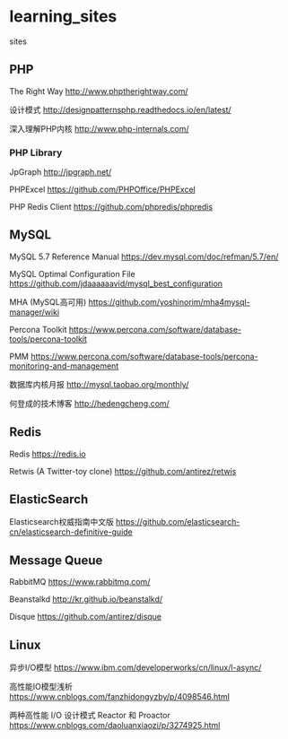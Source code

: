 # learning_sites
sites

## PHP
The Right Way http://www.phptherightway.com/

设计模式 http://designpatternsphp.readthedocs.io/en/latest/

深入理解PHP内核 http://www.php-internals.com/

### PHP Library
  JpGraph http://jpgraph.net/

  PHPExcel https://github.com/PHPOffice/PHPExcel

  PHP Redis Client https://github.com/phpredis/phpredis

## MySQL

  MySQL 5.7 Reference Manual https://dev.mysql.com/doc/refman/5.7/en/
  
  MySQL Optimal Configuration File https://github.com/jdaaaaaavid/mysql_best_configuration
  
  MHA (MySQL高可用) https://github.com/yoshinorim/mha4mysql-manager/wiki
  
  Percona Toolkit https://www.percona.com/software/database-tools/percona-toolkit
  
  PMM https://www.percona.com/software/database-tools/percona-monitoring-and-management
  
  数据库内核月报 http://mysql.taobao.org/monthly/
  
  何登成的技术博客 http://hedengcheng.com/
    
## Redis

  Redis https://redis.io
  
  Retwis (A Twitter-toy clone) https://github.com/antirez/retwis
  
## ElasticSearch

Elasticsearch权威指南中文版 https://github.com/elasticsearch-cn/elasticsearch-definitive-guide

## Message Queue
RabbitMQ https://www.rabbitmq.com/

Beanstalkd http://kr.github.io/beanstalkd/

Disque https://github.com/antirez/disque

## Linux
异步I/O模型 https://www.ibm.com/developerworks/cn/linux/l-async/

高性能IO模型浅析 https://www.cnblogs.com/fanzhidongyzby/p/4098546.html

两种高性能 I/O 设计模式 Reactor 和 Proactor https://www.cnblogs.com/daoluanxiaozi/p/3274925.html
